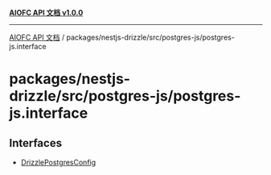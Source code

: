 [**AIOFC API 文档 v1.0.0**](../../../../../README.md)

***

[AIOFC API 文档](../../../../../modules.md) / packages/nestjs-drizzle/src/postgres-js/postgres-js.interface

# packages/nestjs-drizzle/src/postgres-js/postgres-js.interface

## Interfaces

- [DrizzlePostgresConfig](interfaces/DrizzlePostgresConfig.md)
